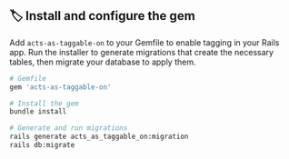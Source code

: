 ## 🏷️ Install and configure the gem

Add `acts-as-taggable-on` to your Gemfile to enable tagging in your Rails app. Run the installer to generate migrations that create the necessary tables, then migrate your database to apply them.

```bash
# Gemfile
gem 'acts-as-taggable-on'

# Install the gem
bundle install

# Generate and run migrations
rails generate acts_as_taggable_on:migration
rails db:migrate
```